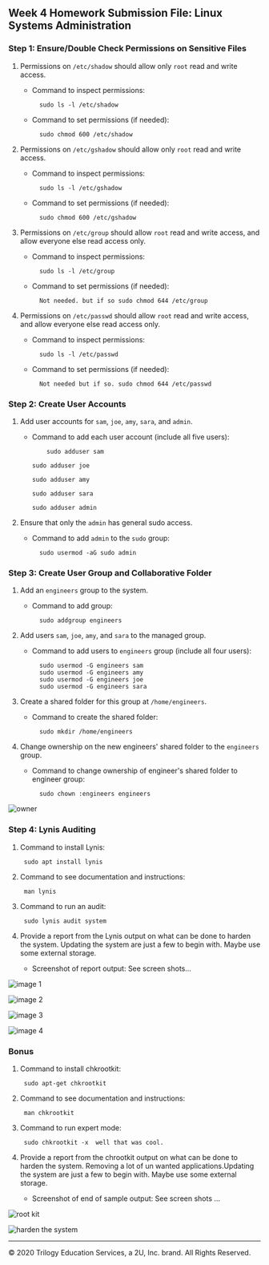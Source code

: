 ## Week 4 Homework Submission File: Linux Systems Administration

### Step 1: Ensure/Double Check Permissions on Sensitive Files

1. Permissions on `/etc/shadow` should allow only `root` read and write access.

    - Command to inspect permissions: 
    
            sudo ls -l /etc/shadow

    - Command to set permissions (if needed): 
    
            sudo chmod 600 /etc/shadow
                                              
2. Permissions on `/etc/gshadow` should allow only `root` read and write access.

    - Command to inspect permissions: 
    
            sudo ls -l /etc/gshadow

    - Command to set permissions (if needed): 
    
            sudo chmod 600 /etc/gshadow

3. Permissions on `/etc/group` should allow `root` read and write access, and allow everyone else read access only.

    - Command to inspect permissions: 
    
            sudo ls -l /etc/group

    - Command to set permissions (if needed): 
    
            Not needed. but if so sudo chmod 644 /etc/group

4. Permissions on `/etc/passwd` should allow `root` read and write access, and allow everyone else read access only.

    - Command to inspect permissions: 
    
            sudo ls -l /etc/passwd

    - Command to set permissions (if needed):
    
            Not needed but if so. sudo chmod 644 /etc/passwd

### Step 2: Create User Accounts

1. Add user accounts for `sam`, `joe`, `amy`, `sara`, and `admin`.

    - Command to add each user account (include all five users): 
    
            
              sudo adduser sam 
                                                                        sudo adduser joe
                                                                        sudo adduser amy
                                                                        sudo adduser sara
                                                                        sudo adduser admin

2. Ensure that only the `admin` has general sudo access.

    - Command to add `admin` to the `sudo` group: 
    
            sudo usermod -aG sudo admin

### Step 3: Create User Group and Collaborative Folder

1. Add an `engineers` group to the system.

    - Command to add group: 
    
            sudo addgroup engineers

2. Add users `sam`, `joe`, `amy`, and `sara` to the managed group.

    - Command to add users to `engineers` group (include all four users):
    
            sudo usermod -G engineers sam
            sudo usermod -G engineers amy
            sudo usermod -G engineers joe
            sudo usermod -G engineers sara

3. Create a shared folder for this group at `/home/engineers`.

    - Command to create the shared folder: 
    
            sudo mkdir /home/engineers

4. Change ownership on the new engineers' shared folder to the `engineers` group.

    - Command to change ownership of engineer's shared folder to engineer group: 
    
            sudo chown :engineers engineers

![owner](IMAGE/change_owners.png)

### Step 4: Lynis Auditing

1. Command to install Lynis: 

        sudo apt install lynis

2. Command to see documentation and instructions: 

        man lynis

3. Command to run an audit: 

        sudo lynis audit system

4. Provide a report from the Lynis output on what can be done to harden the system. 
Updating the system are just a few to begin with. Maybe use some external storage. 
    - Screenshot of report output: See screen shots...

![image 1](IMAGE/system_audit.png)

![image 2](IMAGE/check_status_lynis.png)

![image 3](IMAGE/Lynis_output.png)

![image 4](IMAGE/install_Lynis.png)

### Bonus
1. Command to install chkrootkit: 

        sudo apt-get chkrootkit

2. Command to see documentation and instructions: 

        man chkrootkit

3. Command to run expert mode: 

        sudo chkrootkit -x  well that was cool.

4. Provide a report from the chrootkit output on what can be done to harden the system.
Removing a lot of un wanted applications.Updating the system are just a few to begin with. Maybe use some external storage. 
    - Screenshot of end of sample output: See screen shots ...

![root kit](IMAGE/chkrootkit_output.png)

![harden the system](IMAGE/Harden_the_system.png)

---
© 2020 Trilogy Education Services, a 2U, Inc. brand. All Rights Reserved.
